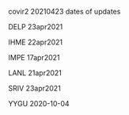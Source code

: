 
covir2 20210423 dates of updates

DELP 23apr2021

IHME 22apr2021

IMPE 17apr2021

LANL 21apr2021

SRIV 23apr2021


YYGU 2020-10-04
